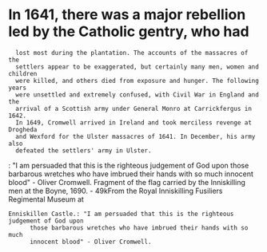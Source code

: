 # In 1641, there was a major rebellion led by the Catholic gentry, who had
      lost most during the plantation. The accounts of the massacres of the
      settlers appear to be exaggerated, but certainly many men, women and children
      were killed, and others died from exposure and hunger. The following years
      were unsettled and extremely confused, with Civil War in England and the
      arrival of a Scottish army under General Monro at Carrickfergus in 1642.
      In 1649, Cromwell arrived in Ireland and took merciless revenge at Drogheda
      and Wexford for the Ulster massacres of 1641. In December, his army also
      defeated the settlers' army in Ulster.

: "I am persuaded that this is the righteous judgement of God upon
          those barbarous wretches who have imbrued their hands with so much
          innocent blood" - Oliver Cromwell.
Fragment of the flag carried by the Inniskilling men at the Boyne, 1690.
    - 49kFrom the Royal Inniskilling Fusiliers Regimental Museum at
    
    Enniskillen Castle.: "I am persuaded that this is the righteous judgement of God upon
          those barbarous wretches who have imbrued their hands with so much
          innocent blood" - Oliver Cromwell.